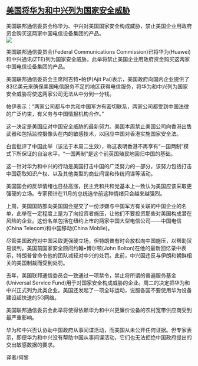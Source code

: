 <!--1593586293000-->
[美国将华为和中兴列为国家安全威胁](https://cn.ft.com/story/001088365?full=y)
------

<div></div><div class="story-lead">美国联邦通信委员会称华为、中兴对美国国家安全构成威胁，禁止美国企业用政府资金购买这两家中国电信设备集团的产品。</div><div class=" story-image image"><img src="https://thumbor.ftacademy.cn/unsafe/1340x754/https://thumbor.ftacademy.cn/unsafe/picture/9/000085029_piclink.jpg"></div><div class="story-body"><div id="story-body-container"><p>美国联邦通信委员会(Federal Communications Commission)已将华为(Huawei)和中兴通讯(ZTE)列为国家安全威胁，此举将禁止美国企业用政府资金购买这两家中国电信设备集团的产品。</p> <p>美国联邦通信委员会主席阿吉特•帕伊(Ajit Pai)表示，美国政府向国内企业提供了83亿美元来确保美国电信服务不足的地区获得电信服务，将华为和中兴列为国家安全威胁将使这两家公司无法从中分到一分钱。</p> <p>帕伊表示：“两家公司都与中共和中国军方有密切联系，两家公司都受到中国法律的广泛约束，有义务与中国情报机构合作。”</p> <p>这一决定是美国应对中国安全威胁的最新努力。美国本周禁止美国公司向香港出售武器和包括监控摄像头在内的敏感技术，以回应中国对香港实施国家安全法。</p> <div  data-o-ads-name="mpu-middle1" class="o-ads in-article-advert" data-o-ads-formats-default="false"  data-o-ads-formats-small="FtcMobileMpu"  data-o-ads-formats-medium="FtcMpu" data-o-ads-formats-large="FtcMpu" data-o-ads-formats-extra="FtcMpu" data-o-ads-targeting="cnpos=middle1;" data-cy='[{"devices":["PC","iPhoneWeb","AndroidWeb","iPhoneApp","AndroidApp"],"pattern":"MPU","position":"Middle1","container":"mpuInStory"}]'></div><p>白宫批评了中国此举（该法于本周二生效），称这表明香港不再享有“一国两制”模式下所保证的自治水平。“一国两制”是这个前英国殖民地回归中国的基础。</p> <p>这一针对华为和中兴的行动是美国打击中国的广泛努力的一部分，该努力包括打击中国窃取知识产权、以及其他类型的商业间谍和传统间谍等活动。</p> <p>美国国会的反华情绪也日益高涨，民主党和共和党基本上一致认为美国应该采取更强硬的立场。专家预计在11月的总统选举前这种情绪只会越来越强烈。</p> <p>上周，美国国防部向美国国会提交了一份涉嫌与中国军方有关联的中国企业的名单，此举在一定程度上是为了向投资者施压，让他们不要投资那些对美国构成潜在风险的企业。这份名单包括在纽约上市的两家中国大型电信公司——中国电信(China Telecom)和中国移动(China Mobile)。</p> <p>尽管美国政府对中国采取更强硬立场，但特朗普有时会放松向中国施压，以帮助贸易谈判。美国前国家安全顾问约翰•博尔顿(John Bolton)在他的最新回忆录中表示，特朗普曾命令他的团队减轻对中兴的处罚。此前，中兴因违反与伊朗和朝鲜相关的美国制裁而受到处罚。</p> <p>去年，美国联邦通信委员会一致通过一项禁令，禁止将所谓的普遍服务基金(Universal Service Fund)用于对国家安全构成威胁的企业。周二的决定把华为和中兴正式列为此类企业。美国还发起了一项全球运动，说服各国不要使用华为设备建设超快速的5G网络。</p> <div data-o-ads-name="mpu-middle2" class="o-ads in-article-advert" data-o-ads-formats-default="false"  data-o-ads-formats-small="FtcMobileMpu"  data-o-ads-formats-medium="false" data-o-ads-formats-large="false" data-o-ads-formats-extra="false" data-o-ads-targeting="cnpos=middle2;" data-cy='[{"devices":["iPhoneWeb","AndroidWeb","iPhoneApp","AndroidApp"],"pattern":"MPU","position":"Middle2","container":"mpuInStory"}]'></div><p>美国联邦通信委员会此举将使得依赖华为和中兴更廉价设备的农村宽带供应商受到最严重影响。</p> <p>华为和中兴否认协助中国政府从事间谍活动，而美国从未公开任何证据。但专家表示，即便华为和中兴没有帮助中国从事间谍活动，它们也无法拒绝中国政府提出的交出敏感数据的要求。</p> <p>译者/何黎</p> </div><div class="clearfloat"></div></div>
